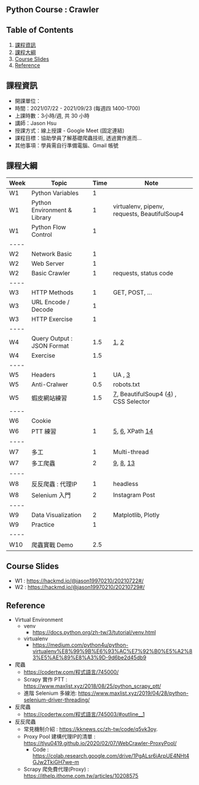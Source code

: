 ## Python Course : Crawler 

## Table of Contents
1. [課程資訊](#課程資訊)
2. [課程大綱](#課程大綱)
3. [Course Slides](#course-slides)
4. [Reference](#reference)

## 課程資訊
- 開課單位：
- 時間：2021/07/22 - 2021/09/23 (每週四 1400-1700)
- 上課時數：3小時/週, 共 30 小時
- 講師：Jason Hsu
- 授課方式：線上授課 - Google Meet (固定連結)
- 課程目標：協助學員了解基礎爬蟲技術, 透過實作進而...
- 其他事項：學員需自行準備電腦、Gmail 帳號

## 課程大綱
| Week | Topic | Time | Note |
| ---- | ---- | ---- | ---- |
| W1 | Python Variables | 1 | |
| W1 | Python Environment & Library | 1 | virtualenv, pipenv, requests, BeautifulSoup4 |
| W1 | Python Flow Control | 1 |
| ---- |
| W2 | Network Basic | 1 |
| W2 | Web Server | 1 |
| W2 | Basic Crawler | 1 | requests, status code |
| ---- |
| W3 | HTTP Methods | 1 | GET, POST, ... |
| W3 | URL Encode / Decode | 1 |
| W3 | HTTP Exercise | 1 |
| ---- |
| W4 | Query Output : JSON Format | 1.5 | [1], [2] |
| W4 | Exercise | 1.5 |
| ---- |
| W5 | Headers | 1 | UA , [3] |
| W5 | Anti-Cralwer | 0.5 | robots.txt |
| W5 | 蝦皮網站練習 | 1.5 | [7], BeautifulSoup4 ([4]) , CSS Selector |
| ---- |
| W6 | Cookie | 
| W6 | PTT 練習 | 1 | [5], [6], XPath [14] |
| ---- |
| W7 | 多工 | 1 | Multi-thread | [12] |
| W7 | 多工爬蟲 | 2 | [9], [8], [13] |
| ---- |
| W8 | 反反爬蟲 : 代理IP | 1 | headless |
| W8 | Selenium 入門 | 2 | Instagram Post | [11] |
| ---- |
| W9 | Data Visualization | 2 | Matplotlib, Plotly |
| W9 | Practice | 1 |
| ---- |
| W10 | 爬蟲實戰 Demo | 2.5 |


## Course Slides
- W1 : https://hackmd.io/@jason19970210/20210722#/
- W2 : https://hackmd.io/@jason19970210/20210729#/

## Reference
- Virtual Environment
    - venv
        - https://docs.python.org/zh-tw/3/tutorial/venv.html
    - virtualenv
        - https://medium.com/python4u/python-virtualenv%E8%99%9B%E6%93%AC%E7%92%B0%E5%A2%83%E5%AE%89%E8%A3%9D-9d6be2d45db9
- 爬蟲
    - https://codertw.com/程式語言/745000/
    - Scrapy 實作 PTT : https://www.maxlist.xyz/2018/08/25/python_scrapy_ptt/
    - 進階 Selenium 多線池: https://www.maxlist.xyz/2019/04/28/python-selenium-driver-threading/
- 反爬蟲
    - https://codertw.com/程式語言/745003/#outline__1
- 反反爬蟲
    - 常見機制介紹 : https://kknews.cc/zh-tw/code/q5vk3oy.
    - Proxy Pool 建構代理IP的清單 : https://tlyu0419.github.io/2020/02/07/WebCrawler-ProxyPool/
        - Code : https://colab.research.google.com/drive/1PgALsr6iArpUE4NHt4GJw2TkiGH7we-m
    - Scrapy 爬免費代理(Proxy) : https://ithelp.ithome.com.tw/articles/10208575

[1]: https://ithelp.ithome.com.tw/articles/10203382
[2]: http://json.parser.online.fr/
[3]: https://ithelp.ithome.com.tw/articles/10203744
[4]: https://ithelp.ithome.com.tw/articles/10204390
[5]: https://ithelp.ithome.com.tw/articles/10204709
[6]: https://ithelp.ithome.com.tw/articles/10205022
[7]: https://colab.research.google.com/drive/1HmmUWlQNDG8xl9iaaB8npHIyBxGXu2Z5?usp=sharing
[8]: https://medium.com/analytics-vidhya/multi-threaded-python-web-crawler-for-https-pages-e103f0839b71
[9]: https://www.maxlist.xyz/2020/03/15/python-threading/
[10]: https://www.maxlist.xyz/2020/04/05/async-python-crawler-snippets/
[11]: https://www.maxlist.xyz/2018/05/04/python/
[12]: https://www.796t.com/article.php?id=163375
[13]: https://iter01.com/523685.html
[14]: https://lufor129.medium.com/%E6%89%8B%E6%8A%8A%E6%89%8B%E5%AF%AB%E5%80%8B%E7%88%AC%E8%9F%B2%E6%95%99%E5%AD%B8-%E4%B8%80-xpath-518553fd676d
